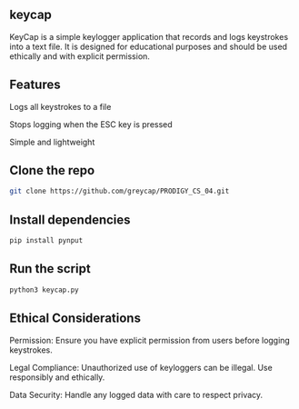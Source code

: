 ## keycap

KeyCap is a simple keylogger application that records and logs keystrokes into a text file. It is designed for educational purposes and should be used ethically and with explicit permission.

## Features

Logs all keystrokes to a file

Stops logging when the ESC key is pressed

Simple and lightweight
## Clone the repo
```bash
git clone https://github.com/greycap/PRODIGY_CS_04.git
```

## Install dependencies
```bash
pip install pynput
```

## Run the script
```bash
python3 keycap.py
```

## Ethical Considerations
Permission: Ensure you have explicit permission from users before logging keystrokes.

Legal Compliance: Unauthorized use of keyloggers can be illegal. Use responsibly and ethically.

Data Security: Handle any logged data with care to respect privacy.
